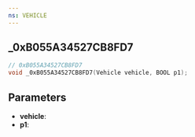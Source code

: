 ```yaml
---
ns: VEHICLE
---
```

## _0xB055A34527CB8FD7

```c
// 0xB055A34527CB8FD7
void _0xB055A34527CB8FD7(Vehicle vehicle, BOOL p1);
```


## Parameters
* **vehicle**: 
* **p1**: 

